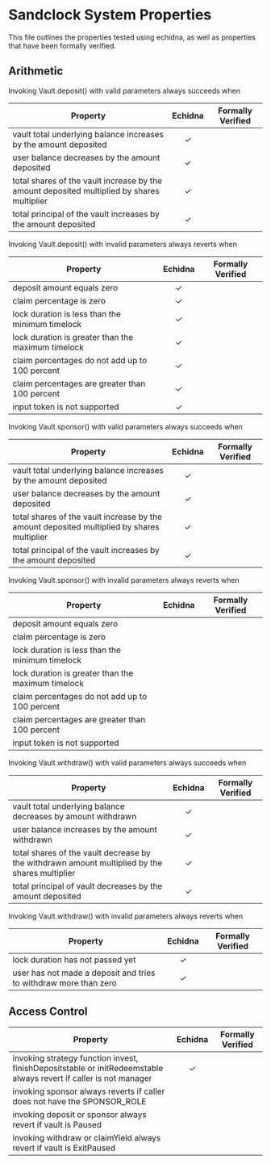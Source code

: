 # Sandclock System Properties

This file outlines the properties tested using echidna, as well as properties that have been formally verified.

## Arithmetic

Invoking Vault.deposit() with valid parameters always succeeds when

| Property  | Echidna | Formally Verified |
| ------------- | :-------------: | :-------------: |
| vault total underlying balance increases by the amount deposited  | ✓  |   |
| user balance decreases by the amount deposited  | ✓  |   |
| total shares of the vault increase by the amount deposited multiplied by shares multiplier  | ✓  |   |
| total principal of the vault increases by the amount deposited  | ✓  |   |

Invoking Vault.deposit() with invalid parameters always reverts when

| Property  | Echidna | Formally Verified |
| ------------- | :-------------: | :-------------: |
| deposit amount equals zero  | ✓  |   |
| claim percentage is zero  | ✓  |   |
| lock duration is less than the minimum timelock  | ✓  |   |
| lock duration is greater than the maximum timelock  | ✓  |   |
| claim percentages do not add up to 100 percent  | ✓  |   |
| claim percentages are greater than 100 percent  | ✓  |   |
| input token is not supported  | ✓  |   |

Invoking Vault.sponsor() with valid parameters always succeeds when

| Property  | Echidna | Formally Verified |
| ------------- | :-------------: | :-------------: |
| vault total underlying balance increases by the amount deposited  | ✓  |   |
| user balance decreases by the amount deposited  | ✓  |   |
| total shares of the vault increase by the amount deposited multiplied by shares multiplier  | ✓  |   |
| total principal of the vault increases by the amount deposited  | ✓  |   |

Invoking Vault.sponsor() with invalid parameters always reverts when

| Property  | Echidna | Formally Verified |
| ------------- | :-------------: | :-------------: |
| deposit amount equals zero  |   |   |
| claim percentage is zero  |   |   |
| lock duration is less than the minimum timelock  |   |   |
| lock duration is greater than the maximum timelock  |   |   |
| claim percentages do not add up to 100 percent  |   |   |
| claim percentages are greater than 100 percent  |   |   |
| input token is not supported  |   |   |

Invoking Vault.withdraw() with valid parameters always succeeds when

| Property  | Echidna | Formally Verified |
| ------------- | :-------------: | :-------------: |
| vault total underlying balance decreases by amount withdrawn  | ✓  |   |
| user balance increases by the amount withdrawn  | ✓  |   |
| total shares of the vault decrease by the withdrawn amount multiplied by the shares multiplier  | ✓  |   |
| total principal of vault decreases by the amount deposited  | ✓  |   |

Invoking Vault.withdraw() with invalid parameters always reverts when

| Property  | Echidna | Formally Verified |
| ------------- | :-------------: | :-------------: |
| lock duration has not passed yet  | ✓  |   |
| user has not made a deposit and tries to withdraw more than zero  | ✓  |   |

## Access Control

| Property  | Echidna | Formally Verified |
| ------------- | :-------------: | :-------------: |
| invoking strategy function invest, finishDepositstable or initRedeemstable always revert if caller is not manager  | ✓  |   |
| invoking sponsor always reverts if caller does not have the SPONSOR_ROLE  |   |   |
| invoking deposit or sponsor always revert if vault is Paused  |   |   |
| invoking withdraw or claimYield always revert if vault is ExitPaused  |   |   |
